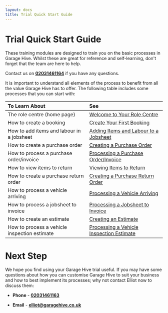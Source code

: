 ```yaml
---
layout: docs
title: Trial Quick Start Guide
---
```


# Trial Quick Start Guide

These training modules are designed to train you on the basic processes in Garage Hive. Whilst these are great for reference and self-learning, don't forget that the team are here to help. 

Contact us on [**02031461164**](tel:02031461164) if you have any questions.


It is important to understand all elements of the process to benefit from all the value Garage Hive has to offer. The following table includes some processes that you can start with:

| To Learn About | See |
| :--------------------------------- | :----------- |
| The role centre (home page) | [Welcome to Your Role Centre](garagehive-trial-welcome-to-the-role-centre.html) |
| How to create a booking | [Create Your First Booking](garagehive-trial-creating-your-first-booking.html) |
| How to add items and labour in a jobsheet | [Adding Items and Labour to a Jobsheet](garagehive-trial-adding-items-and-labour-to-a-jobsheet.html) |
| How to create a purchase order | [Creating a Purchase Order](garagehive-trial-creating-a-purchase-order.html) |
| How to process a purchase order/invoice | [Processing a Purchase Order/Invoice](garagehive-trial-processing-a-purchase-order.html) |
| How to view items to return | [Viewing Items to Return](garagehive-trial-viewing-items-to-return.html) |
| How to create a purchase return order | [Creating a Purchase Return Order](garagehive-trial-creating-a-purchase-return-order.html) |
| How to process a vehicle arriving | [Processing a Vehicle Arriving](garagehive-trial-processing-a-vehicle-arriving.html) |
| How to process a jobsheet to invoice | [Processing a Jobsheet to Invoice](garagehive-trial-processing-a-jobsheet-to-invoice.html) |
| How to create an estimate | [Creating an Estimate](garagehive-trial-creating-an-estimate.html) |
| How to process a vehicle inspection estimate | [Processing a Vehicle Inspection Estimate](garagehive-trial-processing-a-vehicle-inspection-estimate.html) |


# Next Step
We hope you find using your Garage Hive trial useful. If you may have some questions about how you can customise Garage Hive to suit your business and how to best implement its processes; why not contact Elliot now to discuss them:

* **Phone** - [**02031461163**](tel:02031461163)

* **Email** - [**elliot@garagehive.co.uk**](mailto:elliot@garagehive.co.uk)